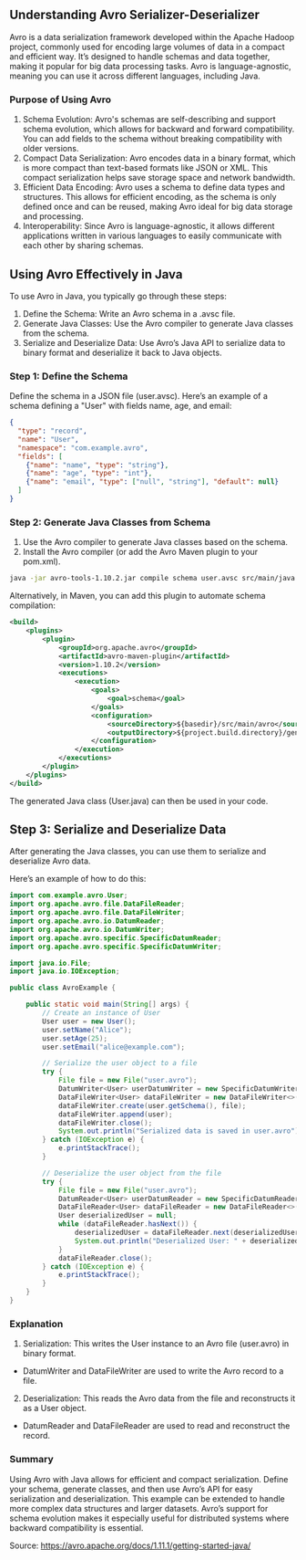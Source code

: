 ## Understanding Avro Serializer-Deserializer

Avro is a data serialization framework developed within the Apache Hadoop project, commonly used for encoding large volumes of data in a compact and efficient way. It’s designed to handle schemas and data together, making it popular for big data processing tasks. Avro is language-agnostic, meaning you can use it across different languages, including Java.

### Purpose of Using Avro
1. Schema Evolution: Avro's schemas are self-describing and support schema evolution, which allows for backward and forward compatibility. You can add fields to the schema without breaking compatibility with older versions.
2. Compact Data Serialization: Avro encodes data in a binary format, which is more compact than text-based formats like JSON or XML. This compact serialization helps save storage space and network bandwidth.
3. Efficient Data Encoding: Avro uses a schema to define data types and structures. This allows for efficient encoding, as the schema is only defined once and can be reused, making Avro ideal for big data storage and processing.
4. Interoperability: Since Avro is language-agnostic, it allows different applications written in various languages to easily communicate with each other by sharing schemas.

## Using Avro Effectively in Java
To use Avro in Java, you typically go through these steps:

1. Define the Schema: Write an Avro schema in a .avsc file.
2. Generate Java Classes: Use the Avro compiler to generate Java classes from the schema.
3. Serialize and Deserialize Data: Use Avro’s Java API to serialize data to binary format and deserialize it back to Java objects.

### Step 1: Define the Schema
Define the schema in a JSON file (user.avsc). Here’s an example of a schema defining a "User" with fields name, age, and email:

```json
{
  "type": "record",
  "name": "User",
  "namespace": "com.example.avro",
  "fields": [
    {"name": "name", "type": "string"},
    {"name": "age", "type": "int"},
    {"name": "email", "type": ["null", "string"], "default": null}
  ]
}
```

### Step 2: Generate Java Classes from Schema

1. Use the Avro compiler to generate Java classes based on the schema. 
2. Install the Avro compiler (or add the Avro Maven plugin to your pom.xml).
```sh
java -jar avro-tools-1.10.2.jar compile schema user.avsc src/main/java
```
Alternatively, in Maven, you can add this plugin to automate schema compilation:

```xml
<build>
    <plugins>
        <plugin>
            <groupId>org.apache.avro</groupId>
            <artifactId>avro-maven-plugin</artifactId>
            <version>1.10.2</version>
            <executions>
                <execution>
                    <goals>
                        <goal>schema</goal>
                    </goals>
                    <configuration>
                        <sourceDirectory>${basedir}/src/main/avro</sourceDirectory>
                        <outputDirectory>${project.build.directory}/generated-sources/avro</outputDirectory>
                    </configuration>
                </execution>
            </executions>
        </plugin>
    </plugins>
</build>
```
The generated Java class (User.java) can then be used in your code.

## Step 3: Serialize and Deserialize Data
After generating the Java classes, you can use them to serialize and deserialize Avro data.

Here’s an example of how to do this:

```java
import com.example.avro.User;
import org.apache.avro.file.DataFileReader;
import org.apache.avro.file.DataFileWriter;
import org.apache.avro.io.DatumReader;
import org.apache.avro.io.DatumWriter;
import org.apache.avro.specific.SpecificDatumReader;
import org.apache.avro.specific.SpecificDatumWriter;

import java.io.File;
import java.io.IOException;

public class AvroExample {

    public static void main(String[] args) {
        // Create an instance of User
        User user = new User();
        user.setName("Alice");
        user.setAge(25);
        user.setEmail("alice@example.com");

        // Serialize the user object to a file
        try {
            File file = new File("user.avro");
            DatumWriter<User> userDatumWriter = new SpecificDatumWriter<>(User.class);
            DataFileWriter<User> dataFileWriter = new DataFileWriter<>(userDatumWriter);
            dataFileWriter.create(user.getSchema(), file);
            dataFileWriter.append(user);
            dataFileWriter.close();
            System.out.println("Serialized data is saved in user.avro");
        } catch (IOException e) {
            e.printStackTrace();
        }

        // Deserialize the user object from the file
        try {
            File file = new File("user.avro");
            DatumReader<User> userDatumReader = new SpecificDatumReader<>(User.class);
            DataFileReader<User> dataFileReader = new DataFileReader<>(file, userDatumReader);
            User deserializedUser = null;
            while (dataFileReader.hasNext()) {
                deserializedUser = dataFileReader.next(deserializedUser);
                System.out.println("Deserialized User: " + deserializedUser);
            }
            dataFileReader.close();
        } catch (IOException e) {
            e.printStackTrace();
        }
    }
}
```

### Explanation
1. Serialization: This writes the User instance to an Avro file (user.avro) in binary format.
- DatumWriter and DataFileWriter are used to write the Avro record to a file.
2. Deserialization: This reads the Avro data from the file and reconstructs it as a User object.
- DatumReader and DataFileReader are used to read and reconstruct the record.

### Summary
Using Avro with Java allows for efficient and compact serialization. Define your schema, generate classes, and then use Avro’s API for easy serialization and deserialization. This example can be extended to handle more complex data structures and larger datasets. Avro’s support for schema evolution makes it especially useful for distributed systems where backward compatibility is essential.


Source: https://avro.apache.org/docs/1.11.1/getting-started-java/







